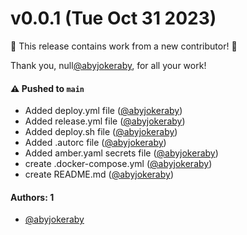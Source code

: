 # v0.0.1 (Tue Oct 31 2023)

:tada: This release contains work from a new contributor! :tada:

Thank you, null[@abyjokeraby](https://github.com/abyjokeraby), for all your work!

#### ⚠️ Pushed to `main`

- Added deploy.yml file ([@abyjokeraby](https://github.com/abyjokeraby))
- Added release.yml file ([@abyjokeraby](https://github.com/abyjokeraby))
- Added deploy.sh file ([@abyjokeraby](https://github.com/abyjokeraby))
- Added .autorc file ([@abyjokeraby](https://github.com/abyjokeraby))
- Added amber.yaml secrets file ([@abyjokeraby](https://github.com/abyjokeraby))
- create .docker-compose.yml ([@abyjokeraby](https://github.com/abyjokeraby))
- create README.md ([@abyjokeraby](https://github.com/abyjokeraby))

#### Authors: 1

- [@abyjokeraby](https://github.com/abyjokeraby)
